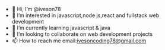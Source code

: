 - 👋 Hi, I’m @iveson78
- 👀 I’m interested in javascript,node js,react and fullstack web development
- 🌱 I’m currently learning javascript & java
- 💞️ I’m looking to collaborate on web development projects
- 📫 How to reach me email:ivesoncoding78@gmail.com

<!---
iveson78/iveson78 is a ✨ special ✨ repository because its `README.md` (this file) appears on your GitHub profile.
You can click the Preview link to take a look at your changes.
--->

